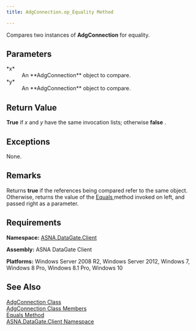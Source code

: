 ```yaml
---
title: AdgConnection.op_Equality Method

---
```


Compares two instances of <span> **AdgConnection** </span> for equality.


## Parameters

<dl>
        <dt>
 *x* 
        </dt>
        <dd>An **AdgConnection**  object to compare. </dd>
        <dt>
 *y* 
        </dt>
        <dd>An **AdgConnection**  object to compare.</dd>
</dl>

## Return Value

**True** if <span> *x* </span> and <span> *y* </span> have the same invocation lists; otherwise **false** .
## Exceptions

None.
## Remarks

Returns **true** if the references being compared refer to the same object. Otherwise, returns the value of the [Equals ](adg-connection-class-equals-method.html) method invoked on left, and passed right as a parameter. 
## Requirements

**Namespace:** [ASNA.DataGate.Client](datagate-client-namespace.html) 

**Assembly:** ASNA DataGate Client

**Platforms:** Windows Server 2008 R2, Windows Server 2012, Windows 7, Windows 8 Pro, Windows 8.1 Pro, Windows 10
## See Also


[AdgConnection Class](adg-connection-class.html)
      <br />
[AdgConnection Class Members](adg-connection-members.html)
      <br />
[Equals Method](adg-connection-class-equals-method.html)
      <br />
[ASNA.DataGate.Client Namespace](datagate-client-namespace.html)

